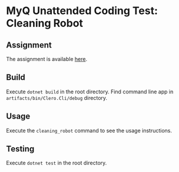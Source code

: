 # MyQ Unattended Coding Test: Cleaning Robot

## Assignment

The assignment is available [here](doc/MyQ%20Unattended%20Coding%20Test%202.5.pdf).

## Build

Execute `dotnet build` in the root directory. Find command line app in `artifacts/bin/Clero.Cli/debug` directory.

## Usage

Execute the `cleaning_robot` command to see the usage instructions.

## Testing

Execute `dotnet test` in the root directory.
